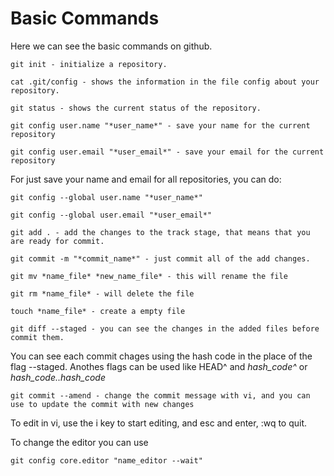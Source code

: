 # Basic Commands

Here we can see the basic commands on github.

`git init - initialize a repository.`

`cat .git/config - shows the information in the file config about your repository.`

`git status - shows the current status of the repository.`

`git config user.name "*user_name*" - save your name for the current repository`

`git config user.email "*user_email*" - save your email for the current repository`

For just save your name and email for all repositories, you can do:

`git config --global user.name "*user_name*"`

`git config --global user.email "*user_email*"`

`git add . - add the changes to the track stage, that means that you are ready for commit.`

`git commit -m "*commit_name*" - just commit all of the add changes.`

`git mv *name_file* *new_name_file* - this will rename the file`

`git rm *name_file* - will delete the file`

`touch *name_file* - create a empty file`

`git diff --staged - you can see the changes in the added files before commit them.`

You can see each commit chages using the hash code in the place of the flag --staged. Anothes flags can be used like HEAD^ and *hash_code^* or *hash_code..hash_code*

`git commit --amend - change the commit message with vi, and you can use to update the commit with new changes`

To edit in vi, use the i key to start editing, and esc and enter, :wq to quit.

To change the editor you can use

`git config core.editor "name_editor --wait"`

